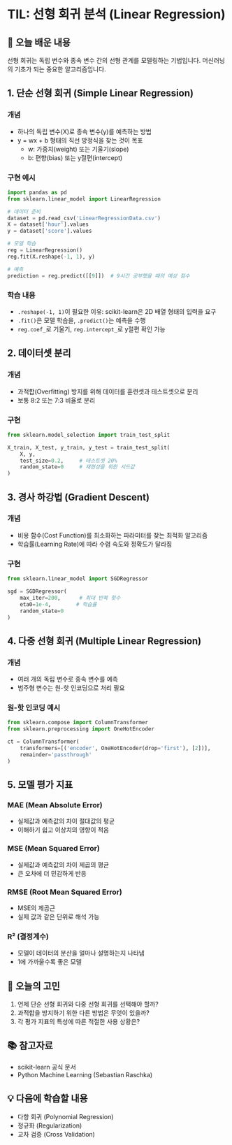 

# TIL: 선형 회귀 분석 (Linear Regression)

## 📌 오늘 배운 내용
선형 회귀는 독립 변수와 종속 변수 간의 선형 관계를 모델링하는 기법입니다. 머신러닝의 기초가 되는 중요한 알고리즘입니다.

## 1. 단순 선형 회귀 (Simple Linear Regression)

### 개념
- 하나의 독립 변수(X)로 종속 변수(y)를 예측하는 방법
- y = wx + b 형태의 직선 방정식을 찾는 것이 목표
  - w: 가중치(weight) 또는 기울기(slope)
  - b: 편향(bias) 또는 y절편(intercept)

### 구현 예시
```python
import pandas as pd
from sklearn.linear_model import LinearRegression

# 데이터 준비
dataset = pd.read_csv('LinearRegressionData.csv')
X = dataset['hour'].values
y = dataset['score'].values

# 모델 학습
reg = LinearRegression()
reg.fit(X.reshape(-1, 1), y)

# 예측
prediction = reg.predict([[9]])  # 9시간 공부했을 때의 예상 점수
```

### 학습 내용
- `.reshape(-1, 1)`이 필요한 이유: scikit-learn은 2D 배열 형태의 입력을 요구
- `.fit()`은 모델 학습을, `.predict()`는 예측을 수행
- `reg.coef_`로 기울기, `reg.intercept_`로 y절편 확인 가능

## 2. 데이터셋 분리

### 개념
- 과적합(Overfitting) 방지를 위해 데이터를 훈련셋과 테스트셋으로 분리
- 보통 8:2 또는 7:3 비율로 분리

### 구현
```python
from sklearn.model_selection import train_test_split

X_train, X_test, y_train, y_test = train_test_split(
    X, y, 
    test_size=0.2,     # 테스트셋 20%
    random_state=0     # 재현성을 위한 시드값
)
```

## 3. 경사 하강법 (Gradient Descent)

### 개념
- 비용 함수(Cost Function)를 최소화하는 파라미터를 찾는 최적화 알고리즘
- 학습률(Learning Rate)에 따라 수렴 속도와 정확도가 달라짐

### 구현
```python
from sklearn.linear_model import SGDRegressor

sgd = SGDRegressor(
    max_iter=200,      # 최대 반복 횟수
    eta0=1e-4,        # 학습률
    random_state=0
)
```

## 4. 다중 선형 회귀 (Multiple Linear Regression)

### 개념
- 여러 개의 독립 변수로 종속 변수를 예측
- 범주형 변수는 원-핫 인코딩으로 처리 필요

### 원-핫 인코딩 예시
```python
from sklearn.compose import ColumnTransformer
from sklearn.preprocessing import OneHotEncoder

ct = ColumnTransformer(
    transformers=[('encoder', OneHotEncoder(drop='first'), [2])],
    remainder='passthrough'
)
```

## 5. 모델 평가 지표

### MAE (Mean Absolute Error)
- 실제값과 예측값의 차이 절대값의 평균
- 이해하기 쉽고 이상치의 영향이 적음

### MSE (Mean Squared Error)
- 실제값과 예측값의 차이 제곱의 평균
- 큰 오차에 더 민감하게 반응

### RMSE (Root Mean Squared Error)
- MSE의 제곱근
- 실제 값과 같은 단위로 해석 가능

### R² (결정계수)
- 모델이 데이터의 분산을 얼마나 설명하는지 나타냄
- 1에 가까울수록 좋은 모델

## 🤔 오늘의 고민
1. 언제 단순 선형 회귀와 다중 선형 회귀를 선택해야 할까?
2. 과적합을 방지하기 위한 다른 방법은 무엇이 있을까?
3. 각 평가 지표의 특성에 따른 적절한 사용 상황은?

## 📚 참고자료
- scikit-learn 공식 문서
- Python Machine Learning (Sebastian Raschka)

## 💡 다음에 학습할 내용
- 다항 회귀 (Polynomial Regression)
- 정규화 (Regularization)
- 교차 검증 (Cross Validation)